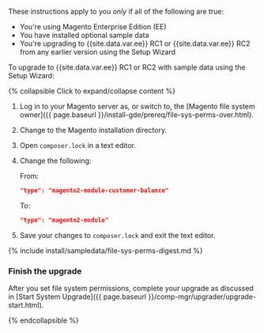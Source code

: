 
These instructions apply to you *only* if all of the following are true:

*  You're using Magento Enterprise Edition (EE)
*  You have installed optional sample data
*  You're upgrading to {{site.data.var.ee}} RC1 or {{site.data.var.ee}} RC2 from any earlier version using the Setup Wizard

To upgrade to {{site.data.var.ee}} RC1 or RC2 with sample data using the Setup Wizard:

{% collapsible Click to expand/collapse content %}

1. Log in to your Magento server as, or switch to, the [Magento file system owner]({{ page.baseurl }}/install-gde/prereq/file-sys-perms-over.html).
1. Change to the Magento installation directory.
1. Open `composer.lock` in a text editor.
1. Change the following:

   From:

   ```json
   "type": "magento2-module-customer-balance"
   ```

   To:

   ```json
   "type": "magento2-module"
   ```

1. Save your changes to `composer.lock` and exit the text editor.

{% include install/sampledata/file-sys-perms-digest.md %}

### Finish the upgrade

After you set file system permissions, complete your upgrade as discussed in [Start System Upgrade]({{ page.baseurl }}/comp-mgr/upgrader/upgrade-start.html).

{% endcollapsible %}
